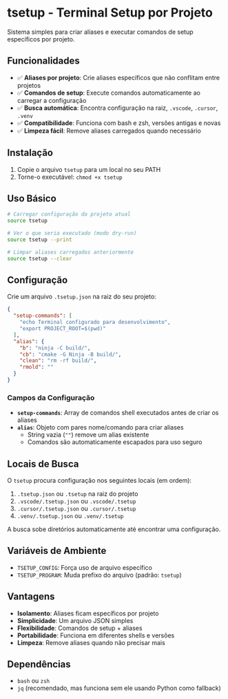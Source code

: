 # tsetup - Terminal Setup por Projeto

Sistema simples para criar aliases e executar comandos de setup específicos por projeto.

## Funcionalidades

- ✅ **Aliases por projeto**: Crie aliases específicos que não conflitam entre projetos
- ✅ **Comandos de setup**: Execute comandos automaticamente ao carregar a configuração  
- ✅ **Busca automática**: Encontra configuração na raiz, `.vscode`, `.cursor`, `.venv`
- ✅ **Compatibilidade**: Funciona com bash e zsh, versões antigas e novas
- ✅ **Limpeza fácil**: Remove aliases carregados quando necessário

## Instalação

1. Copie o arquivo `tsetup` para um local no seu PATH
2. Torne-o executável: `chmod +x tsetup`

## Uso Básico

```bash
# Carregar configuração do projeto atual
source tsetup

# Ver o que seria executado (modo dry-run)
source tsetup --print

# Limpar aliases carregados anteriormente
source tsetup --clear
```

## Configuração

Crie um arquivo `.tsetup.json` na raiz do seu projeto:

```json
{
  "setup-commands": [
    "echo Terminal configurado para desenvolvimento",
    "export PROJECT_ROOT=$(pwd)"
  ],
  "alias": {
    "b": "ninja -C build/",
    "cb": "cmake -G Ninja -B build/",
    "clean": "rm -rf build/",
    "rmold": ""
  }
}
```

### Campos da Configuração

- **`setup-commands`**: Array de comandos shell executados antes de criar os aliases
- **`alias`**: Objeto com pares nome/comando para criar aliases
  - String vazia (`""`) remove um alias existente
  - Comandos são automaticamente escapados para uso seguro

## Locais de Busca

O `tsetup` procura configuração nos seguintes locais (em ordem):

1. `.tsetup.json` ou `.tsetup` na raiz do projeto
2. `.vscode/.tsetup.json` ou `.vscode/.tsetup`  
3. `.cursor/.tsetup.json` ou `.cursor/.tsetup`
4. `.venv/.tsetup.json` ou `.venv/.tsetup`

A busca sobe diretórios automaticamente até encontrar uma configuração.

## Variáveis de Ambiente

- `TSETUP_CONFIG`: Força uso de arquivo específico
- `TSETUP_PROGRAM`: Muda prefixo do arquivo (padrão: `tsetup`)

## Vantagens

- **Isolamento**: Aliases ficam específicos por projeto
- **Simplicidade**: Um arquivo JSON simples
- **Flexibilidade**: Comandos de setup + aliases
- **Portabilidade**: Funciona em diferentes shells e versões
- **Limpeza**: Remove aliases quando não precisar mais

## Dependências

- `bash` ou `zsh`
- `jq` (recomendado, mas funciona sem ele usando Python como fallback)
